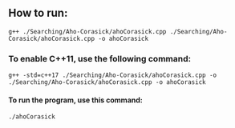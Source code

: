 ## How to run:
    g++ ./Searching/Aho-Corasick/ahoCorasick.cpp ./Searching/Aho-Corasick/ahoCorasick.cpp -o ahoCorasick 
### To enable C++11, use the following command:
    g++ -std=c++17 ./Searching/Aho-Corasick/ahoCorasick.cpp -o ./Searching/Aho-Corasick/ahoCorasick.cpp -o ahoCorasick 

#### To run the program, use this command:
    ./ahoCorasick
